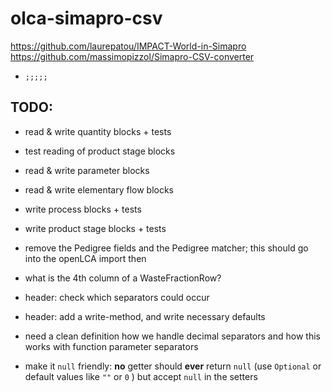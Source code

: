 # olca-simapro-csv

https://github.com/laurepatou/IMPACT-World-in-Simapro
https://github.com/massimopizzol/Simapro-CSV-converter

* `;;;;;`

## TODO:
* read & write quantity blocks + tests
* test reading of product stage blocks
* read & write parameter blocks
* read & write elementary flow blocks
* write process blocks + tests
* write product stage blocks + tests

* remove the Pedigree fields and the Pedigree matcher; this should go into the
  openLCA import then
* what is the 4th column of a WasteFractionRow?
* header: check which separators could occur
* header: add a write-method, and write necessary defaults
* need a clean definition how we handle decimal separators and how this
  works with function parameter separators
* make it `null` friendly: **no** getter should **ever** return `null` (use
  `Optional` or default values like `""` or `0` ) but accept
  `null` in the setters
